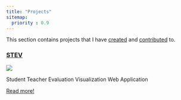 ```yaml
---
title: "Projects"
sitemap:
  priority : 0.9
---
```

<p>This section contains projects that I have <a href="/projects/creations">created</a> and <a href="/projects/contributions">contributed</a> to.</p>
<h3 class="mb-3"><a href="https://joelovoi.com/projects/creations/">STEV</a></h3>
<div class="resume-item d-flex flex-column flex-md-row mb-3">

<div class="resume-content " style="width:200px;!important;">

<img src="https://avatars3.githubusercontent.com/u/48996845?s=200&v=4" style="max-height:150px;max-width:150px;"/>

</div>
<div class="resume-date">
<p>Student Teacher Evaluation Visualization Web Application<p>
<p class><a href="https://joelovoi.com/projects/creations/STEV/">Read more!</a></p>
</div>

